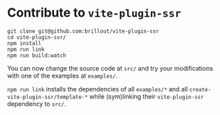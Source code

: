 # Contribute to `vite-plugin-ssr`

```shell
git clone git@github.com:brillout/vite-plugin-ssr
cd vite-plugin-ssr/
npm install
npm run link
npm run build:watch
```

You can now change the source code at `src/` and try your modifications with one of the examples at `examples/`.

`npm run link` installs the dependencies of all `examples/*` and all `create-vite-plugin-ssr/template-*` while (sym)linking their `vite-plugin-ssr` dependency to `src/`.
